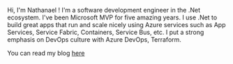 Hi, I'm Nathanael !
I'm a software development engineer in the .Net ecosystem. I've been Microsoft MVP for five amazing years.
I use .Net to build great apps that run and scale nicely using Azure services such as App Services, Service Fabric, Containers, Service Bus, etc.
I put a strong emphasis on DevOps culture with Azure DevOps, Terraform.

You can read my blog [here](https://www.natmarchand.fr)